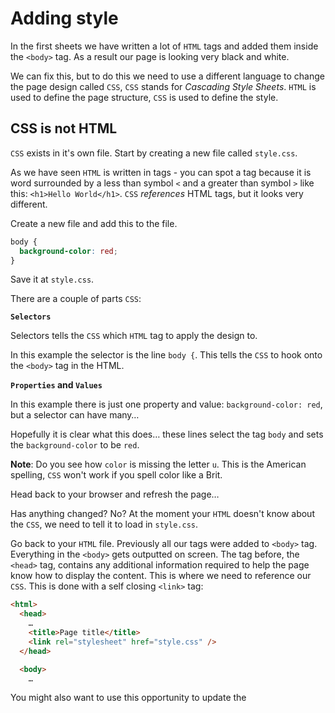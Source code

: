 # Adding style

In the first sheets we have written a lot of `HTML` tags and added them inside the `<body>` tag. As a result our page is looking very black and white.

We can fix this, but to do this we need to use a different language to change the page design called `CSS`, `CSS` stands for _Cascading Style Sheets_. `HTML` is used to define the page structure, `CSS` is used to define the style.

## CSS is not HTML

`CSS` exists in it's own file. Start by creating a new file called `style.css`.

As we have seen `HTML` is written in tags - you can spot a tag because it is word surrounded by a less than symbol `<` and a greater than symbol `>` like this: `<h1>Hello World</h1>`. `CSS` _references_ HTML tags, but it looks very different.

Create a new file and add this to the file.

```css
body {
  background-color: red;
}
```

Save it at `style.css`.

There are a couple of parts `CSS`:

**`Selectors`**

Selectors tells the `CSS` which `HTML` tag to apply the design to.

In this example the selector is the line `body {`. This tells the `CSS` to hook onto the `<body>` tag in the HTML.

**`Properties` and `Values`**

In this example there is just one property and value: `background-color: red`, but a selector can have many…

Hopefully it is clear what this does… these lines select the tag `body` and sets the `background-color` to be `red`.

**Note**: Do you see how `color` is missing the letter `u`. This is the American spelling, `CSS` won't work if you spell color like a Brit.

Head back to your browser and refresh the page…

Has anything changed? No? At the moment your `HTML` doesn't know about the `CSS`, we need to tell it to load in `style.css`.

Go back to your `HTML` file. Previously all our tags were added to `<body>` tag. Everything in the `<body>` gets outputted on screen. The tag before, the `<head>` tag, contains any additional information required to help the page know how to display the content. This is where we need to reference our `CSS`. This is done with a self closing `<link>` tag:

```html
<html>
  <head>
    …
    <title>Page title</title>
    <link rel="stylesheet" href="style.css" />
  </head>

  <body>
    …
```
You might also want to use this opportunity to update the <title> tag in the `HTML` can you spot what that does? 

Save `index.html` and refresh your web browser. You'll now have a page with a red background.

## Challenge

Add the `<link rel="stylesheet" href="style.css" />` tag to all your `HTML` files so that you `CSS` is read by all of them.

There are a couple of other properties and values that you can start playing with straight away. See what these do…

```CSS
body {
  background-color: red;
  color: white;
  font-family: sans-serif;
}
```

Try adjusting the color of the text in other `html` tags like `<h1>` or `<p>`...

You might want to pick some more interesting colours and more exciting fonts:

- Fonts: [CSSFontStack.com](https://www.cssfontstack.com)
- Colors: [color.adobe.com](https://color.adobe.com)

